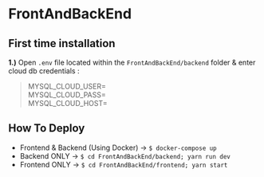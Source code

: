 # FrontAndBackEnd

## First time installation

**1.)** Open `.env` file located within the `FrontAndBackEnd/backend`
folder & enter cloud db credentials :

> MYSQL_CLOUD_USER=<br>
  MYSQL_CLOUD_PASS=<br>
  MYSQL_CLOUD_HOST=
 

## How To Deploy
- Frontend & Backend (Using Docker) &rarr; `$ docker-compose up`
- Backend ONLY &rarr; `$ cd FrontAndBackEnd/backend; yarn run dev`
- Frontend ONLY &rarr; `$ cd FrontAndBackEnd/frontend; yarn start`

